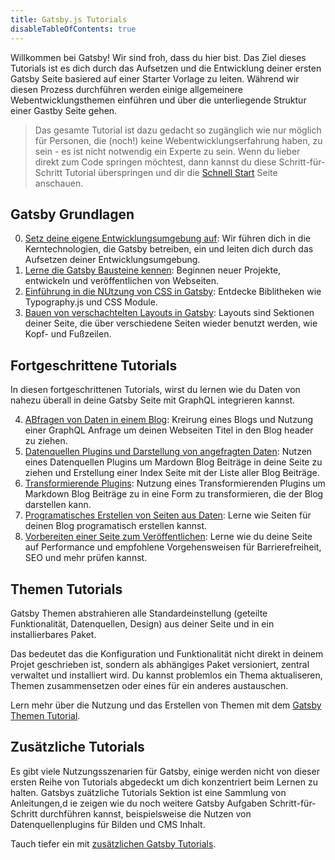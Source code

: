 ```yaml
---
title: Gatsby.js Tutorials
disableTableOfContents: true
---
```


Willkommen bei Gatsby! Wir sind froh, dass du hier bist. Das Ziel dieses Tutorials ist es dich durch das Aufsetzen und die Entwicklung deiner ersten Gatsby Seite basiered auf einer Starter Vorlage zu leiten. Während wir diesen Prozess durchführen werden einige allgemeinere Webentwicklungsthemen einführen und über die unterliegende Struktur einer Gastby Seite gehen.

> Das gesamte Tutorial ist dazu gedacht so zugänglich wie nur möglich für Personen, die (noch!) keine Webentwicklungserfahrung haben, zu sein - es ist nicht notwendig ein Experte zu sein. Wenn du lieber direkt zum Code springen möchtest, dann kannst du diese Schritt-für-Schritt Tutorial überspringen und dir die [Schnell Start](/docs/quick-start) Seite anschauen.

## Gatsby Grundlagen

0. [Setz deine eigene Entwicklungsumgebung auf](/tutorial/part-zero/): Wir führen dich in die Kerntechnologien, die Gatsby betreiben, ein und leiten dich durch das Aufsetzen deiner Entwicklungsumgebung.
1. [Lerne die Gatsby Bausteine kennen](/tutorial/part-one/): Beginnen neuer Projekte, entwickeln und veröffentlichen von Webseiten.
2. [Einführung in die NUtzung von CSS in Gatsby](/tutorial/part-two/): Entdecke Biblitheken wie Typography.js und CSS Module.
3. [Bauen von verschachtelten Layouts in Gatsby](/tutorial/part-three/): Layouts sind Sektionen deiner Seite, die über verschiedene Seiten wieder benutzt werden, wie Kopf- und Fußzeilen.

## Fortgeschrittene Tutorials

In diesen fortgeschrittenen Tutorials, wirst du lernen wie du Daten von nahezu überall in deine Gatsby Seite mit GraphQL integrieren kannst.

4. [ABfragen von Daten in einem Blog](/tutorial/part-four/): Kreirung eines Blogs und Nutzung einer GraphQL Anfrage um deinen Webseiten Titel in den Blog header zu ziehen.
5. [Datenquellen Plugins und Darstellung von angefragten Daten](/tutorial/part-five/): Nutzen eines Datenquellen Plugins um Mardown Blog Beiträge in deine Seite zu ziehen und Erstellung einer Index Seite mit der Liste aller Blog Beiträge.
6. [Transformierende Plugins](/tutorials/part-six/): Nutzung eines Transformierenden Plugins um Markdown Blog Beiträge zu in eine Form zu transformieren, die der Blog darstellen kann.
7. [Programatisches Erstellen von Seiten aus Daten](/tutorial/part-seven/): Lerne wie Seiten für deinen Blog programatisch erstellen kannst.
8. [Vorbereiten einer Seite zum Veröffentlichen](/tutorial/part-eight/): Lerne wie du deine Seite auf Performance und empfohlene Vorgehensweisen für Barrierefreiheit, SEO und mehr prüfen kannst.

## Themen Tutorials

Gatsby Themen abstrahieren alle Standardeinstellung (geteilte Funktionalität, Datenquellen, Design) aus deiner Seite und in ein installierbares Paket.

Das bedeutet das die Konfiguration und Funktionalität nicht direkt in deinem Projet geschrieben ist, sondern als abhängiges Paket versioniert, zentral verwaltet und installiert wird. Du kannst problemlos ein Thema aktualiseren, Themen zusammensetzen oder eines für ein anderes austauschen.  

Lern mehr über die Nutzung und das Erstellen von Themen mit dem [Gatsby Themen Tutorial](/tutorial/theme-tutorials/).

## Zusätzliche Tutorials

Es gibt viele Nutzungsszenarien für Gatsby, einige werden nicht von dieser ersten Reihe von Tutorials abgedeckt um dich konzentriert beim Lernen zu halten. Gatsbys zuätzliche  Tutorials Sektion ist eine Sammlung von Anleitungen,d ie zeigen wie du noch weitere Gatsby Aufgaben Schritt-für-Schritt durchführen kannst, beispielsweise die Nutzen von Datenquellenplugins für Bilden und CMS Inhalt. 

Tauch tiefer ein mit [zusätzlichen Gatsby Tutorials](/tutorial/additional-tutorials).
